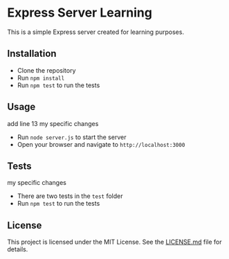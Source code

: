 # Express Server Learning

This is a simple Express server created for learning purposes.

## Installation

-   Clone the repository
-   Run `npm install`
-   Run `npm test` to run the tests

## Usage

add line 13
my specific changes

-   Run `node server.js` to start the server
-   Open your browser and navigate to `http://localhost:3000`

## Tests

my specific changes

-   There are two tests in the `test` folder
-   Run `npm test` to run the tests

## License

This project is licensed under the MIT License. See the [LICENSE.md](LICENSE.md) file for details.
